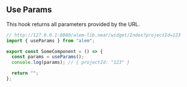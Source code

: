 <!-- TODO: Deve ser realocado para hooks-->
<!-- Funciona globalmente -->

## Use Params

This hook returns all parameters provided by the URL.

```ts
// http://127.0.0.1:8080/alem-lib.near/widget/Index?projectId=123
import { useParams } from "alem";

export const SomeComponent = () => {
  const params = useParams();
  console.log(params); // { projectId: "123" }

  return "";
};
```
